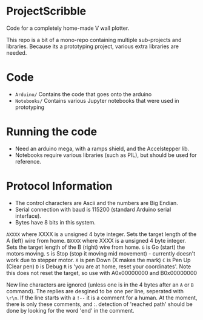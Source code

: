 # ProjectScribble
Code for a completely home-made V wall plotter.

This repo is a bit of a mono-repo containing multiple sub-projects and libraries.
Because its a prototyping project, various extra libraries are needed.

# Code

* `Arduino/` Contains the code that goes onto the arduino
* `Notebooks/` Contains various Jupyter notebooks that were used in prototyping

# Running the code

* Need an arduino mega, with a ramps shield, and the Accelstepper lib.
* Notebooks require various libraries (such as PIL), but should be used for reference.

# Protocol Information

* The control characters are Ascii and the numbers are Big Endian.
* Serial connection with baud is 115200 (standard Arduino serial interface).
* Bytes have 8 bits in this system.


`AXXXX` where XXXX is a unsigned 4 byte integer. Sets the target length of the A (left) wire from home.
`BXXXX` where XXXX is a unsigned 4 byte integer. Sets the target length of the B (right) wire from home. 
`G` is Go (start) the motors moving.
`S` is Stop (stop it moving mid movement) - currently doesn't work due to stepper motor.
`X` is pen Down (X makes the mark)
`C` is Pen Up (Clear pen)
`D` is Debug
`R` is 'you are at home, reset your coordinates'. Note this does not reset the target, so use with A0x00000000 and B0x00000000

New line characters are ignored (unless one is in the 4 bytes after an `A` or `B` command).
The replies are desgined to be one per line, seperated with `\r\n`. If the line starts with a `!--` it is a comment for a human.
At the moment, there is only these comments, and :. detection of 'reached path' should be done by looking for the word 'end' in the comment.